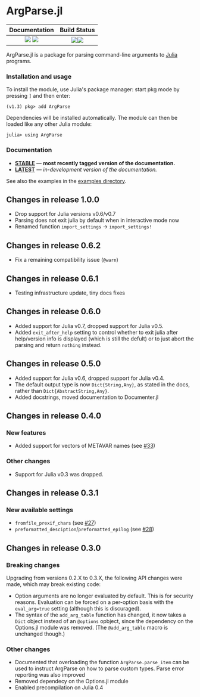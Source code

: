 # ArgParse.jl

| **Documentation**                                                               | **Build Status**                                             |
|:-------------------------------------------------------------------------------:|:------------------------------------------------------------:|
| [![][docs-stable-img]][docs-stable-url] [![][docs-latest-img]][docs-latest-url] | [![][travis-img]][travis-url][![][codecov-img]][codecov-url] |

ArgParse.jl is a package for parsing command-line arguments to
[Julia][julia] programs.

### Installation and usage

To install the module, use Julia's package manager: start pkg mode by pressing `]` and then enter:

```
(v1.3) pkg> add ArgParse
```

Dependencies will be installed automatically.
The module can then be loaded like any other Julia module:

```
julia> using ArgParse
```

### Documentation

- [**STABLE**][docs-stable-url] &mdash; **most recently tagged version of the documentation.**
- [**LATEST**][docs-latest-url] &mdash; *in-development version of the documentation.*

See also the examples in the [examples directory](examples).

## Changes in release 1.0.0

* Drop support for Julia versions v0.6/v0.7
* Parsing does not exit julia by default when in interactive mode now
* Renamed function `import_settings` → `import_settings!`

## Changes in release 0.6.2

* Fix a remaining compatibility issue (`@warn`)

## Changes in release 0.6.1

* Testing infrastructure update, tiny docs fixes

## Changes in release 0.6.0

* Added support for Julia v0.7, dropped support for Julia v0.5.
* Added `exit_after_help` setting to control whether to exit julia after help/version info is displayed
  (which is still the defult) or to just abort the parsing and return `nothing` instead.

## Changes in release 0.5.0

* Added support for Julia v0.6, dropped support for Julia v0.4.
* The default output type is now `Dict{String,Any}`, as stated in the docs,
  rather than `Dict{AbstractString,Any}`.
* Added docstrings, moved documentation to Documenter.jl

## Changes in release 0.4.0

### New features

* Added support for vectors of METAVAR names (see [#33][PR33])

### Other changes

* Support for Julia v0.3 was dropped.

## Changes in release 0.3.1

### New available settings

* `fromfile_prexif_chars` (see [#27][PR27])
* `preformatted_desciption`/`preformatted_epilog` (see [#28][PR28])

## Changes in release 0.3.0

### Breaking changes

Upgrading from versions 0.2.X to 0.3.X, the following API changes were made,
which may break existing code:

* Option arguments are no longer evaluated by default. This is for security
  reasons. Evaluation can be forced on a per-option basis with the
  `eval_arg=true` setting (although this is discuraged).
* The syntax of the `add_arg_table` function has changed, it now takes a `Dict`
  object instead of an `@options` opbject, since the dependency on the
  Options.jl module was removed. (The `@add_arg_table` macro is unchanged
  though.)

### Other changes

* Documented that overloading the function `ArgParse.parse_item` can be used to
  instruct ArgParse on how to parse custom types. Parse error reporting was
  also improved
* Removed dependecy on the Options.jl module
* Enabled precompilation on Julia 0.4


[Julia]: http://julialang.org

[docs-stable-img]: https://img.shields.io/badge/docs-stable-blue.svg
[docs-stable-url]: https://carlobaldassi.github.io/ArgParse.jl/stable
[docs-latest-img]: https://img.shields.io/badge/docs-latest-blue.svg
[docs-latest-url]: https://carlobaldassi.github.io/ArgParse.jl/latest

[travis-img]: https://travis-ci.org/carlobaldassi/ArgParse.jl.svg?branch=master
[travis-url]: https://travis-ci.org/carlobaldassi/ArgParse.jl

[codecov-img]: https://codecov.io/gh/carlobaldassi/ArgParse.jl/branch/master/graph/badge.svg
[codecov-url]: https://codecov.io/gh/carlobaldassi/ArgParse.jl

[PR27]: https://github.com/carlobaldassi/ArgParse.jl/pull/27
[PR28]: https://github.com/carlobaldassi/ArgParse.jl/pull/28
[PR33]: https://github.com/carlobaldassi/ArgParse.jl/pull/33
